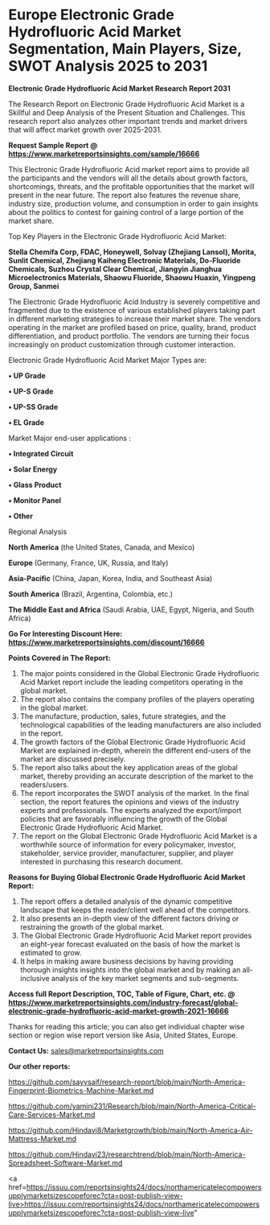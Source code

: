 # Europe Electronic Grade Hydrofluoric Acid Market Segmentation, Main Players, Size, SWOT Analysis 2025 to 2031

<strong>Electronic Grade Hydrofluoric Acid Market Research Report 2031</strong>

The Research Report on Electronic Grade Hydrofluoric Acid Market is a Skillful and Deep Analysis of the Present Situation and Challenges. This research report also analyzes other important trends and market drivers that will affect market growth over 2025-2031.

<strong>Request Sample Report @ <a href=https://www.marketreportsinsights.com/sample/16666>https://www.marketreportsinsights.com/sample/16666</a></strong>

This Electronic Grade Hydrofluoric Acid market report aims to provide all the participants and the vendors will all the details about growth factors, shortcomings, threats, and the profitable opportunities that the market will present in the near future. The report also features the revenue share, industry size, production volume, and consumption in order to gain insights about the politics to contest for gaining control of a large portion of the market share.

Top Key Players in the Electronic Grade Hydrofluoric Acid Market:

<strong>Stella Chemifa Corp, FDAC, Honeywell, Solvay (Zhejiang Lansol), Morita, Sunlit Chemical, Zhejiang Kaiheng Electronic Materials, Do-Fluoride Chemicals, Suzhou Crystal Clear Chemical, Jiangyin Jianghua Microelectronics Materials, Shaowu Fluoride, Shaowu Huaxin, Yingpeng Group, Sanmei</strong>

The Electronic Grade Hydrofluoric Acid Industry is severely competitive and fragmented due to the existence of various established players taking part in different marketing strategies to increase their market share. The vendors operating in the market are profiled based on price, quality, brand, product differentiation, and product portfolio. The vendors are turning their focus increasingly on product customization through customer interaction.

Electronic Grade Hydrofluoric Acid Market Major Types are:

<strong>• UP Grade

• UP-S Grade

• UP-SS Grade

• EL Grade</strong>

Market Major end-user applications :

<strong>• Integrated Circuit

• Solar Energy

• Glass Product

• Monitor Panel

• Other</strong>

Regional Analysis

</u><strong><b>North America</b></strong> (the United States, Canada, and Mexico)

<strong><b>Europe </b></strong>(Germany, France, UK, Russia, and Italy)

<strong><b>Asia-Pacific</b></strong> (China, Japan, Korea, India, and Southeast Asia)

<strong><b>South America</b></strong> (Brazil, Argentina, Colombia, etc.)

<strong><b>The Middle East and Africa</b></strong> (Saudi Arabia, UAE, Egypt, Nigeria, and South Africa)

<strong>Go For Interesting Discount Here: <a href=https://www.marketreportsinsights.com/discount/16666>https://www.marketreportsinsights.com/discount/16666</a></strong>

<strong>Points Covered in The Report:</strong>
<ol>
  <li>The major points considered in the Global Electronic Grade Hydrofluoric Acid Market report include the leading competitors operating in the global market.</li>
  <li>The report also contains the company profiles of the players operating in the global market.</li>
  <li>The manufacture, production, sales, future strategies, and the technological capabilities of the leading manufacturers are also included in the report.</li>
  <li>The growth factors of the Global Electronic Grade Hydrofluoric Acid Market are explained in-depth, wherein the different end-users of the market are discussed precisely.</li>
  <li>The report also talks about the key application areas of the global market, thereby providing an accurate description of the market to the readers/users.</li>
  <li>The report incorporates the SWOT analysis of the market. In the final section, the report features the opinions and views of the industry experts and professionals. The experts analyzed the export/import policies that are favorably influencing the growth of the Global Electronic Grade Hydrofluoric Acid Market.</li>
  <li>The report on the Global Electronic Grade Hydrofluoric Acid Market is a worthwhile source of information for every policymaker, investor, stakeholder, service provider, manufacturer, supplier, and player interested in purchasing this research document.</li>
</ol>
<strong>Reasons for Buying Global Electronic Grade Hydrofluoric Acid Market Report:</strong>

<ol>
  <li>The report offers a detailed analysis of the dynamic competitive landscape that keeps the reader/client well ahead of the competitors.</li>
  <li>It also presents an in-depth view of the different factors driving or restraining the growth of the global market.</li>
  <li>The Global Electronic Grade Hydrofluoric Acid Market report provides an eight-year forecast evaluated on the basis of how the market is estimated to grow.</li>
  <li>It helps in making aware business decisions by having providing thorough insights insights into the global market and by making an all-inclusive analysis of the key market segments and sub-segments.</li>
</ol>
<strong>Access full Report Description, TOC, Table of Figure, Chart, etc. @ <a href=https://www.marketreportsinsights.com/industry-forecast/global-electronic-grade-hydrofluoric-acid-market-growth-2021-16666>https://www.marketreportsinsights.com/industry-forecast/global-electronic-grade-hydrofluoric-acid-market-growth-2021-16666</a></strong>


Thanks for reading this article; you can also get individual chapter wise section or region wise report version like Asia, United States, Europe.

<strong>Contact Us:</strong>
sales@marketreportsinsights.com

<strong>Our other reports:</strong>

<a href=https://github.com/sayysaif/research-report/blob/main/North-America-Fingerprint-Biometrics-Machine-Market.md>https://github.com/sayysaif/research-report/blob/main/North-America-Fingerprint-Biometrics-Machine-Market.md</a>

<a href=https://github.com/yamini231/Research/blob/main/North-America-Critical-Care-Services-Market.md>https://github.com/yamini231/Research/blob/main/North-America-Critical-Care-Services-Market.md</a>

<a href=https://github.com/Hindavi8/Marketgrowth/blob/main/North-America-Air-Mattress-Market.md>https://github.com/Hindavi8/Marketgrowth/blob/main/North-America-Air-Mattress-Market.md</a>

<a href=https://github.com/Hindavi23/researchtrend/blob/main/North-America-Spreadsheet-Software-Market.md>https://github.com/Hindavi23/researchtrend/blob/main/North-America-Spreadsheet-Software-Market.md</a>

<a href=https://issuu.com/reportsinsights24/docs/northamericatelecompowersupplymarketsizescopeforec?cta=post-publish-view-live>https://issuu.com/reportsinsights24/docs/northamericatelecompowersupplymarketsizescopeforec?cta=post-publish-view-live</a>"

